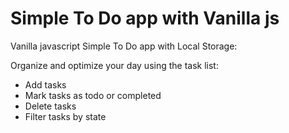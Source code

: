 # Simple To Do app with Vanilla js
Vanilla javascript Simple To Do app with Local Storage:

Organize and optimize your day using the task list:

- Add tasks
- Mark tasks as todo or completed
- Delete tasks
- Filter tasks by state